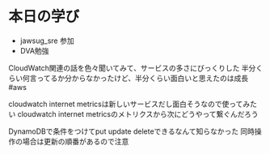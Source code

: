 # 本日の学び
- jawsug_sre 参加
- DVA勉強

CloudWatch関連の話を色々聞いてみて、サービスの多さにびっくりした
半分くらい何言ってるか分からなかったけど、半分くらい面白いと思えたのは成長
#aws

cloudwatch internet metricsは新しいサービスだし面白そうなので使ってみたい
cloudwatch internet metricsのメトリクスから次にどうやって繋ぐんだろう

DynamoDBで条件をつけてput update deleteできるなんて知らなかった
同時操作の場合は更新の順番があるので注意


